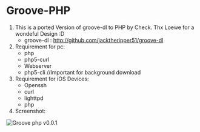 # Groove-PHP

1. This is a ported Version of groove-dl to PHP by Check.
Thx Loewe for a wondeful Design :D
   * groove-dl : http://github.com/jacktheripper51/groove-dl
2. Requirement for pc:
   * php 
   * php5-curl
   * Webserver
   * php5-cli //Important for background download
3. Requirement for iOS Devices:
   * Openssh
   * curl
   * lighttpd
   * php
4. Screenshot:

![Groove php v0.0.1](https://raw.github.com/check/groove-php/master/screenshot/screenshot.PNG)
